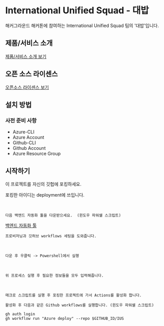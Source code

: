 # International Unified Squad - 대밥

해커그라운드 해커톤에 참여하는 International Unified Squad 팀의 '대밥'입니다.

## 제품/서비스 소개

<!-- 아래 링크는 지우지 마세요 -->
[제품/서비스 소개 보기](TOPIC.md)
<!-- 위 링크는 지우지 마세요 -->

## 오픈 소스 라이센스

<!-- 아래 링크는 지우지 마세요 -->
[오픈소스 라이센스 보기](./LICENSE)
<!-- 위 링크는 지우지 마세요 -->

## 설치 방법

### 사전 준비 사항

* Azure-CLI
* Azure Account
* Github-CLI
* Github Account
* Azure Resource Group

## 시작하기
이 프로젝트를 자신의 깃헙에 포킹하세요.

포킹한 아이디는 deployment에 쓰입니다.

<br>

```
다음 백엔드 자동화 툴을 다운받으세요.  (윈도우 파워쉘 스크립트)
```

[백엔드 자동화 툴](./auto-deploy-project.ps1)

```
프로비저닝과 깃허브 workflows 세팅을 도와줍니다.
```

<br>

```
다운 후 우클릭 -> Powershell에서 실행
```

<br>

```
위 프로세스 실행 후 필요한 정보들을 모두 입력해줍니다.
```

<br>

```
매크로 스크립트를 실행 후 포킹한 프로젝트에 가서 Actions를 활성화 합니다.

활성화 후 다음과 같은 Github workflows를 실행합니다. (윈도우 파워쉘 스크립트)
```

```
gh auth login
gh workflow run "Azure deploy" --repo $GITHUB_ID/IUS
```